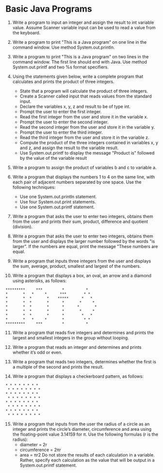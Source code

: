 # Basic Java Programs

1. Write a program to input an integer and assign the result to int variable
value. Assume Scanner variable input can be used to read a value from
the keyboard.

2. Write a program to print "This is a Java program" on one line in the
command window. Use method System.out.println.

3. Write a program to print "This is a Java program" on two lines in the
command window. The first line should end with Java. Use method
System.out.printf and two %s format specifiers.

4. Using the statements given below, write a complete program that
calculates and prints the product of three integers.
	- State that a program will calculate the product of three integers.
	- Create a Scanner called input that reads values from the
standard input.
	- Declare the variables x, y, z and result to be of type int.
	- Prompt the user to enter the first integer.
	- Read the first integer from the user and store it in the variable
x.
	- Prompt the user to enter the second integer.
	- Read the second integer from the user and store it in the
variable y.
	- Prompt the user to enter the third integer.
	- Read the third integer from the user and store it in the variable
z.
	- Compute the product of the three integers contained in
variables x, y and z, and assign the result to the variable result.
	- Use System.out.printf to display the message "Product is"
followed by the value of the variable result

5. Write a program to assign the product of variables b and c to variable
a.

6. Write a program that displays the numbers 1 to 4 on the same line, with
each pair of adjacent numbers separated by one space. Use the
following techniques:
	- Use one System.out.println statement.
	- Use four System.out.print statements.
	- Use one System.out.printf statement.

7. Write a program that asks the user to enter two integers, obtains them
from the user and prints their sum, product, difference and quotient
(division).

8. Write a program that asks the user to enter two integers, obtains them
from the user and displays the larger number followed by the words "is
larger". If the numbers are equal, print the message "These numbers
are equal.

9. Write a program that inputs three integers from the user and displays
the sum, average, product, smallest and largest of the numbers.

10. Write a program that displays a box, an oval, an arrow and a diamond
using asterisks, as follows:
```
*********     ***         *          *
*       *   *     *      ***        * *
*       *  *       *    *****      *   *
*       *  *       *      *       *     *
*       *  *       *      *      *       *
*       *  *       *      *       *     *
*       *  *       *      *        *   *
*       *   *     *       *         * *
*********     ***         *          *
```

11. Write a program that reads five integers and determines and prints the
largest and smallest integers in the group without looping.

12. Write a program that reads an integer and determines and prints
whether it’s odd or even.

13. Write a program that reads two integers, determines whether the first
is a multiple of the second and prints the result.

14. Write a program that displays a checkerboard pattern, as follows:
```
* * * * * * * *
 * * * * * * * *
* * * * * * * *
 * * * * * * * *
* * * * * * * *
 * * * * * * * *
* * * * * * * *
 * * * * * * * *
```

15. Write a program that inputs from the user the radius of a circle as an
integer and prints the circle’s diameter, circumference and area using
the floating-point value 3.14159 for π. Use the following formulas (r
is the radius):
	- diameter = 2r
	- circumference = 2πr
	- area = πr2
Do not store the results of each calculation in a variable. Rather,
specify each calculation as the value that will be output in a
System.out.printf statement.